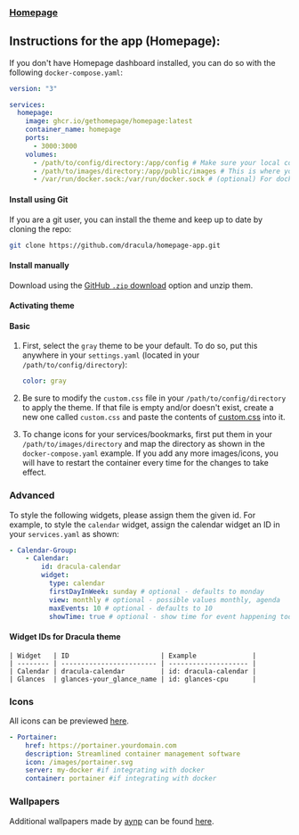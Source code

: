 ### [Homepage](https://github.com/gethomepage/homepage)

## Instructions for the app (Homepage):

If you don't have Homepage dashboard installed, you can do so with the following `docker-compose.yaml`:

```yaml
version: "3"

services:
  homepage:
    image: ghcr.io/gethomepage/homepage:latest
    container_name: homepage
    ports:
      - 3000:3000
    volumes:
      - /path/to/config/directory:/app/config # Make sure your local config directory exists
      - /path/to/images/directory:/app/public/images # This is where your images/app-icons would go
      - /var/run/docker.sock:/var/run/docker.sock # (optional) For docker integrations
```

#### Install using Git

If you are a git user, you can install the theme and keep up to date by cloning the repo:

```bash
git clone https://github.com/dracula/homepage-app.git
```

#### Install manually

Download using the [GitHub `.zip` download](https://github.com/dracula/homepage-app/archive/master.zip) option and unzip them.

#### Activating theme

#### Basic

1. First, select the `gray` theme to be your default. To do so, put this anywhere in your `settings.yaml` (located in your `/path/to/config/directory`):
   ```yaml
   color: gray
   ```
2. Be sure to modify the `custom.css` file in your `/path/to/config/directory` to apply the theme. If that file is empty and/or doesn't exist, create a new one called `custom.css` and paste the contents of [custom.css](custom.css) into it.

3. To change icons for your services/bookmarks, first put them in your `/path/to/images/directory` and map the directory as shown in the `docker-compose.yaml` example. If you add any more images/icons, you will have to restart the container every time for the changes to take effect.

### Advanced

To style the following widgets, please assign them the given id. For example, to style the `calendar` widget, assign the calendar widget an ID in your `services.yaml` as shown:

```yaml
- Calendar-Group:
    - Calendar:
        id: dracula-calendar
        widget:
          type: calendar
          firstDayInWeek: sunday # optional - defaults to monday
          view: monthly # optional - possible values monthly, agenda
          maxEvents: 10 # optional - defaults to 10
          showTime: true # optional - show time for event happening today - defaults to false
```

#### Widget IDs for Dracula theme

```
| Widget   | ID                       | Example              |
| -------- | ------------------------ | -------------------- |
| Calendar | dracula-calendar         | id: dracula-calendar |
| Glances  | glances-your_glance_name | id: glances-cpu      |
```

### Icons

All icons can be previewed [here](https://github.com/dracula/homepage-app/blob/main/icons-preview.md).

```yaml
- Portainer:
    href: https://portainer.yourdomain.com
    description: Streamlined container management software
    icon: /images/portainer.svg
    server: my-docker #if integrating with docker
    container: portainer #if integrating with docker
```

### Wallpapers

Additional wallpapers made by [aynp](https://github.com/aynp) can be found [here](https://github.com/aynp/dracula-wallpapers).
